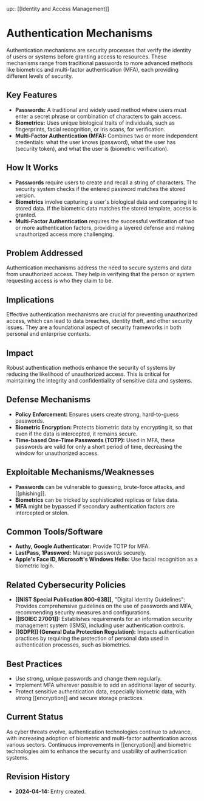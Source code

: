 up:: [[Identity and Access Management]]
# Authentication Mechanisms

Authentication mechanisms are security processes that verify the identity of users or systems before granting access to resources. These mechanisms range from traditional passwords to more advanced methods like biometrics and multi-factor authentication (MFA), each providing different levels of security.

## Key Features

- **Passwords:** A traditional and widely used method where users must enter a secret phrase or combination of characters to gain access.
- **Biometrics:** Uses unique biological traits of individuals, such as fingerprints, facial recognition, or iris scans, for verification.
- **Multi-Factor Authentication (MFA):** Combines two or more independent credentials: what the user knows (password), what the user has (security token), and what the user is (biometric verification).

## How It Works

- **Passwords** require users to create and recall a string of characters. The security system checks if the entered password matches the stored version.
- **Biometrics** involve capturing a user's biological data and comparing it to stored data. If the biometric data matches the stored template, access is granted.
- **Multi-Factor Authentication** requires the successful verification of two or more authentication factors, providing a layered defense and making unauthorized access more challenging.

## Problem Addressed

Authentication mechanisms address the need to secure systems and data from unauthorized access. They help in verifying that the person or system requesting access is who they claim to be.

## Implications

Effective authentication mechanisms are crucial for preventing unauthorized access, which can lead to data breaches, identity theft, and other security issues. They are a foundational aspect of security frameworks in both personal and enterprise contexts.

## Impact

Robust authentication methods enhance the security of systems by reducing the likelihood of unauthorized access. This is critical for maintaining the integrity and confidentiality of sensitive data and systems.

## Defense Mechanisms

- **Policy Enforcement:** Ensures users create strong, hard-to-guess passwords.
- **Biometric Encryption:** Protects biometric data by encrypting it, so that even if the data is intercepted, it remains secure.
- **Time-based One-Time Passwords (TOTP):** Used in MFA, these passwords are valid for only a short period of time, decreasing the window for unauthorized access.

## Exploitable Mechanisms/Weaknesses

- **Passwords** can be vulnerable to guessing, brute-force attacks, and [[phishing]].
- **Biometrics** can be tricked by sophisticated replicas or false data.
- **MFA** might be bypassed if secondary authentication factors are intercepted or stolen.

## Common Tools/Software

- **Authy, Google Authenticator:** Provide TOTP for MFA.
- **LastPass, 1Password:** Manage passwords securely.
- **Apple's Face ID, Microsoft's Windows Hello:** Use facial recognition as a biometric login.

## Related Cybersecurity Policies

- **[[NIST Special Publication 800-63B]],** "Digital Identity Guidelines": Provides comprehensive guidelines on the use of passwords and MFA, recommending security measures and configurations.
- **[[ISOIEC 27001]]:** Establishes requirements for an information security management system (ISMS), including user authentication controls.
- **[[GDPR]] (General Data Protection Regulation):** Impacts authentication practices by requiring the protection of personal data used in authentication processes, such as biometrics.

## Best Practices

- Use strong, unique passwords and change them regularly.
- Implement MFA wherever possible to add an additional layer of security.
- Protect sensitive authentication data, especially biometric data, with strong [[encryption]] and secure storage practices.

## Current Status

As cyber threats evolve, authentication technologies continue to advance, with increasing adoption of biometric and multi-factor authentication across various sectors. Continuous improvements in [[encryption]] and biometric technologies aim to enhance the security and usability of authentication systems.

## Revision History

- **2024-04-14:** Entry created.